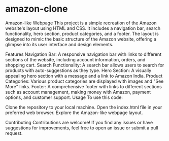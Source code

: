 # amazon-clone

Amazon-like Webpage
This project is a simple recreation of the Amazon website's layout using HTML and CSS. It includes a navigation bar, search functionality, hero section, product categories, and a footer. The layout is designed to mimic the basic structure of the Amazon website, offering a glimpse into its user interface and design elements.

Features
Navigation Bar: A responsive navigation bar with links to different sections of the website, including account information, orders, and shopping cart.
Search Functionality: A search bar allows users to search for products with auto-suggestions as they type.
Hero Section: A visually appealing hero section with a message and a link to Amazon India.
Product Categories: Various product categories are displayed with images and "See More" links.
Footer: A comprehensive footer with links to different sections such as account management, making money with Amazon, payment options, and customer support.
Usage
To use this code:

Clone the repository to your local machine.
Open the index.html file in your preferred web browser.
Explore the Amazon-like webpage layout.

Contributing
Contributions are welcome! If you find any issues or have suggestions for improvements, feel free to open an issue or submit a pull request.



